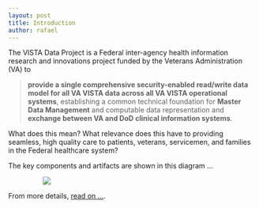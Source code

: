 ```yaml
---
layout: post
title: Introduction
author: rafael
---
```


The VISTA Data Project is a Federal inter-agency health information research and innovations project funded by the Veterans Administration (VA) to 

> __provide a single comprehensive security-enabled read/write data model for all VA VISTA data  across all VA VISTA operational systems__, establishing a common technical foundation  for __Master Data Management__  and computable data representation and __exchange between VA and DoD clinical information systems__.

What does this mean? What relevance does this have to providing seamless, high quality care to patients, veterans, servicemen, and families in the Federal healthcare system?

<!--more-->

The key components and artifacts are shown in this diagram ...

<img style="padding-left: 5em" src="/assets/vdp-overview-simple.png"/>

From more details, [read on ...](https://github.com/vistadataproject/documents#tracks).
